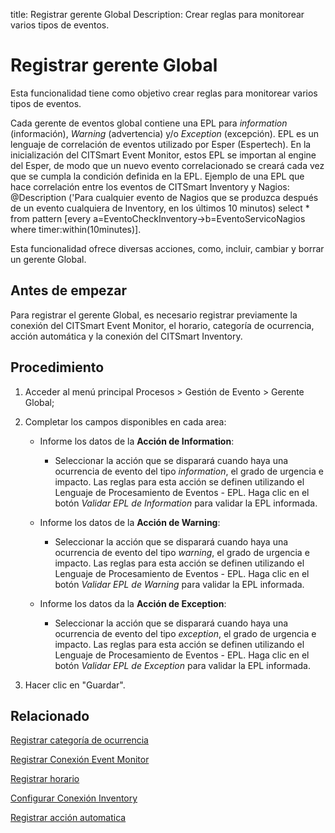 title: Registrar gerente Global
Description: Crear reglas para monitorear varios tipos de eventos.
# Registrar gerente Global

Esta funcionalidad tiene como objetivo crear reglas para monitorear varios tipos
de eventos.

Cada gerente de eventos global contiene una EPL para *information* (información),
*Warning* (advertencia) y/o *Exception* (excepción). EPL es un lenguaje de
correlación de eventos utilizado por Esper (Espertech). En la inicialización del
CITSmart Event Monitor, estos EPL se importan al engine del Esper, de modo que
un nuevo evento correlacionado se creará cada vez que se cumpla la condición
definida en la EPL. Ejemplo de una EPL que hace correlación entre los eventos de
CITSmart Inventory y Nagios: \@Description ('Para cualquier evento de Nagios que
se produzca después de un evento cualquiera de Inventory, en los últimos 10
minutos) select \* from pattern [every
a=EventoCheckInventory-\>b=EventoServicoNagios where timer:within(10minutes)].

Esta funcionalidad ofrece diversas acciones, como, incluir, cambiar y borrar un
gerente Global.

Antes de empezar
--------------------

Para registrar el gerente Global, es necesario registrar previamente la conexión
del CITSmart Event Monitor, el horario, categoría de ocurrencia, acción
automática y la conexión del CITSmart Inventory.

Procedimiento
-----------------

1.  Acceder al menú principal Procesos \> Gestión de Evento \> Gerente Global;

2.  Completar los campos disponibles en cada area:

    -  Informe los datos de la **Acción de Information**:

        -  Seleccionar la acción que se disparará cuando haya una ocurrencia de
           evento del tipo *information*, el grado de urgencia e impacto. Las reglas
           para esta acción se definen utilizando el Lenguaje de Procesamiento de
           Eventos - EPL. Haga clic en el botón *Validar EPL de Information* para
           validar la EPL informada.  

    -   Informe los datos de la **Acción de Warning**:  

        -  Seleccionar la acción que se disparará cuando haya una ocurrencia de
           evento del tipo *warning*, el grado de urgencia e impacto. Las reglas para
           esta acción se definen utilizando el Lenguaje de Procesamiento de
           Eventos - EPL. Haga clic en el botón *Validar EPL de Warning* para
           validar la EPL informada.   

    -   Informe los datos da la **Acción de Exception**:

        -  Seleccionar la acción que se disparará cuando haya una ocurrencia de
           evento del tipo *exception*, el grado de urgencia e impacto. Las reglas
           para esta acción se definen utilizando el Lenguaje de Procesamiento de
           Eventos - EPL. Haga clic en el botón *Validar EPL de Exception* para
           validar la EPL informada.   

3.  Hacer clic en "Guardar".


Relacionado
-----------

[Registrar categoría de ocurrencia](/es-es/citsmart-platform-9/processes/event/configuration/register-occurence-category.html)

[Registrar Conexión Event Monitor](/es-es/citsmart-platform-9/processes/event/configuration/register-event-monitor-connection.html)

[Registrar horario](/es-es/citsmart-platform-9/processes/event/configuration/register-time.html)

[Configurar Conexión Inventory](/es-es/citsmart-platform-9/processes/event/configuration/set-inventory-connection.html)

[Registrar acción automatica](/es-es/citsmart-platform-9/additional-features/automation-of-operation/configuration/register-automatic-action.html)


<!-- !!! tip "About"

    <b>Product/Version:</b> CITSmart | 8.00 &nbsp;&nbsp;
    <b>Updated:</b>01/24/2021 – Anna Martins
 
